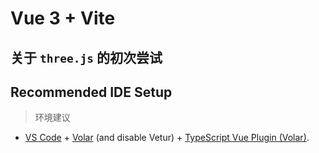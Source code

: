 <!--
 * @Author: shuaiqiboy 16139991@qq.com
 * @Date: 2023-06-07 14:57:52
 * @LastEditors: shuaiqiboy 16139991@qq.com
 * @LastEditTime: 2023-06-08 10:38:16
 * @FilePath: /xinmifeng/README.md
 * @Description: 如有疑问请联系开发者 
 * 16139991
-->
# Vue 3 + Vite

## 关于 `three.js` 的初次尝试

## Recommended IDE Setup
> 环境建议
- [VS Code](https://code.visualstudio.com/) + [Volar](https://marketplace.visualstudio.com/items?itemName=Vue.volar) (and disable Vetur) + [TypeScript Vue Plugin (Volar)](https://marketplace.visualstudio.com/items?itemName=Vue.vscode-typescript-vue-plugin).
